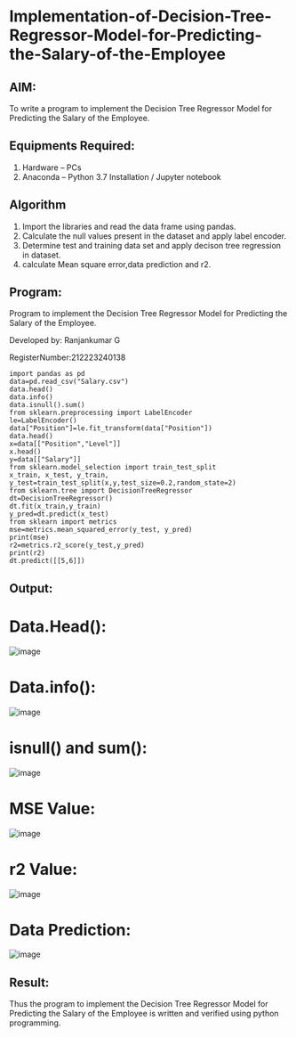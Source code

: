 # Implementation-of-Decision-Tree-Regressor-Model-for-Predicting-the-Salary-of-the-Employee

## AIM:
To write a program to implement the Decision Tree Regressor Model for Predicting the Salary of the Employee.

## Equipments Required:
1. Hardware – PCs
2. Anaconda – Python 3.7 Installation / Jupyter notebook

## Algorithm
1. Import the libraries and read the data frame using pandas.
2. Calculate the null values present in the dataset and apply label encoder.
3. Determine test and training data set and apply decison tree regression in dataset.
4. calculate Mean square error,data prediction and r2.
## Program:

Program to implement the Decision Tree Regressor Model for Predicting the Salary of the Employee.

Developed by: Ranjankumar G

RegisterNumber:212223240138
```
import pandas as pd
data=pd.read_csv("Salary.csv")
data.head()
data.info()
data.isnull().sum()
from sklearn.preprocessing import LabelEncoder
le=LabelEncoder()
data["Position"]=le.fit_transform(data["Position"])
data.head()
x=data[["Position","Level"]]
x.head()
y=data[["Salary"]]
from sklearn.model_selection import train_test_split
x_train, x_test, y_train, y_test=train_test_split(x,y,test_size=0.2,random_state=2)
from sklearn.tree import DecisionTreeRegressor
dt=DecisionTreeRegressor()
dt.fit(x_train,y_train)
y_pred=dt.predict(x_test)
from sklearn import metrics
mse=metrics.mean_squared_error(y_test, y_pred)
print(mse)
r2=metrics.r2_score(y_test,y_pred)
print(r2)
dt.predict([[5,6]])
```
## Output:
# Data.Head():
![image](https://github.com/user-attachments/assets/e3c604a7-74d9-4f98-a974-7a019c2b7dee)
# Data.info():
![image](https://github.com/user-attachments/assets/d119e1f9-4933-40b9-a43c-769012043d71)
# isnull() and sum():
![image](https://github.com/user-attachments/assets/602b324a-8235-4852-8ff5-3b6f8d8567cf)
# MSE Value:
![image](https://github.com/user-attachments/assets/5b97b008-81f0-4c2a-aaa0-0e96f238112d)
# r2 Value:
![image](https://github.com/user-attachments/assets/07ca2c5b-6288-4048-ad1e-d0041885877e)
# Data Prediction:
![image](https://github.com/user-attachments/assets/b6526b51-872c-4a3a-a516-f44a0d388a4a)

## Result:
Thus the program to implement the Decision Tree Regressor Model for Predicting the Salary of the Employee is written and verified using python programming.
